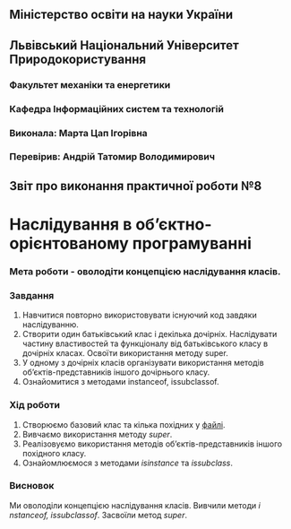﻿## Міністерство освіти на науки України
## Львівський Національний Університет Природокористування
### Факультет механіки та енергетики
### Кафедра Інформаційних систем та технологій
### Виконала: Марта Цап Ігорівна
### Перевірив: Андрій Татомир Володимирович

## Звіт про виконання практичної роботи №8
# Наслідування в об’єктно-орієнтованому програмуванні

### Мета роботи - оволодіти концепцією наслідування класів.

### Завдання
1. Навчитися повторно використовувати існуючий код завдяки наслідуванню.
2. Створити один батьківський клас і декілька дочірніх. Наслідувати частину властивостей та функціоналу від батьківського класу в дочірніх класах. Освоїти використання методу s​uper.​
3. У одному з дочірніх класів організувати використання методів об’єктів-представників іншого дочірнього класу.
4. Ознайомитися з методами i​nstanceof, issubclassof.

### Хід роботи
1. Створюємо базовий клас та кілька похідних у [файлі](./project.py).
2. Вивчаємо використання методу *super*.
3. Реалізовуємо використання методів обʼєктів-представників іншого похідного класу.
4. Ознайомлюємося з методами *isinstance* та *issubclass*.

### Висновок
Ми оволоділи концепцією наслідування класів. Вивчили методи *i​nstanceof, issubclassof*. Засвоїли метод *super*.